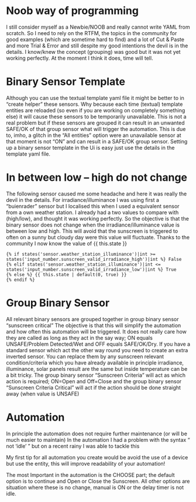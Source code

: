 # Noob way of programming

I still consider myself as a Newbie/NOOB and really cannot write YAML from scratch. So I need to rely on the RTFM, the topics in the community for good examples (which are sometime hard to find) and a lot of Cut & Paste and more Trial & Error and still despite my good intentions the devil is in the details. I know/knew the concept (grouping) was good but it was not yet working perfectly. At the moment I think it does, time will tell.

# Binary Sensor Template

Although you can use the textual template yaml file it might be better to in “create  helper” these sensors.
Why because each time (textual) template entities are reloaded (so even if you are working on completely something else) it will cause these sensors to be temporarily unavailable. This is not a real problem but if these sensors are grouped it can result in an unwanted SAFE/OK of that group sensor what will trigger the automation. This is due to, imho, a glitch in the “All entities” option were an unavailable sensor at that moment is not “ON” and can result in a SAFE/OK group sensor. Setting up a binary sensor template in the Ui is easy just use the details in the template yaml file.

# In between low – high do not change

The following sensor caused me some headache and here it was really the devil in  the details.
For irradiance/illuminance I was using first a “buienrader” sensor but I localised this when I used a equivalent sensor from a own weather station.
I already had a two values to compare with (high/low), and thought it was working perfectly.
So the objective is that the binary sensor does not change when the irradiance/illuminance value is between low and high. This will avoid that the sunscreen is triggered to often on a sunny but cloudy day were this value will fluctuate.
Thanks to the community I now know the value of {{ this.state }} 

```
{% if states('sensor.weather_station_illuminance')|int >= states('input_number.sunscreen_valid_irradiance_high')|int %} False
{% elif states('sensor.weather_station_illuminance')|int <= states('input_number.sunscreen_valid_irradiance_low')|int %} True
{% else %} {{ this.state | default(0, true) }}
{% endif %}
```


# Group Binary Sensor

All relevant binary sensors are grouped together in group binary sensor “sunscreen critical”
The objective is that this will simplify the automation and how often this automation will be triggered.
It does not really care how they are called as long as they act in the say way; ON equals UNSAFE/Problem Detected/Wet and OFF equals SAFE/OK/Dry. 
If you have a standard sensor which act the other way round you need to create an extra inverted sensor. 
You can replace them by any sunscreen relevant condition/criteria which you have already available in principle irradiance, illuminance, solar panels result are the same but inside temperature can be a bit tricky. The group binary sensor “Sunscreen Criteria” will act as which action is required; ON=Open and Off=Close and the group binary sensor “Sunscreen Criteria Critical” will act if the action should be done straight away (when value is UNSAFE) 

# Automation

In principle the automation does not require further maintenance (or will be much easier to maintain)
In the automation I had a problem with the syntax “ not ‘ídle’ ” but on a recent rainy I was able to tackle this

My first tip for all automation you create would be avoid the use of a device but use the entity, this will improve readability of your automation!

The most Important in the automation is the CHOOSE part; the default option is to continue and Open or Close the Sunscreen. All other options are situation where these is no change, manual is ON or the delay timer is not idle.
